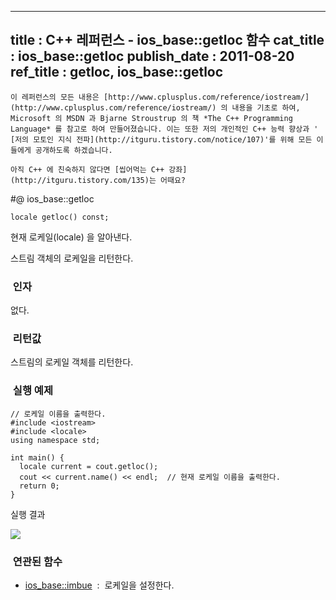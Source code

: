 ----------------
title : C++ 레퍼런스 - ios_base::getloc 함수
cat_title :  ios_base::getloc
publish_date : 2011-08-20
ref_title : getloc, ios_base::getloc
--------------



```warning
이 레퍼런스의 모든 내용은 [http://www.cplusplus.com/reference/iostream/](http://www.cplusplus.com/reference/iostream/) 의 내용을 기초로 하여, Microsoft 의 MSDN 과 Bjarne Stroustrup 의 책 *The C++ Programming Language* 를 참고로 하여 만들어졌습니다. 이는 또한 저의 개인적인 C++ 능력 향상과 ' [저의 모토인 지식 전파](http://itguru.tistory.com/notice/107)'를 위해 모든 이들에게 공개하도록 하겠습니다.
```

```info-text
아직 C++ 에 친숙하지 않다면 [씹어먹는 C++ 강좌](http://itguru.tistory.com/135)는 어때요?
```

#@ ios_base::getloc

```cpp-formatted
locale getloc() const;
```

현재 로케일(locale) 을 알아낸다.

스트림 객체의 로케일을 리턴한다.

###  인자


없다.




###  리턴값


스트림의 로케일 객체를 리턴한다.

###  실행 예제

```cpp-formatted
// 로케일 이름을 출력한다.
#include <iostream>
#include <locale>
using namespace std;

int main() {
  locale current = cout.getloc();
  cout << current.name() << endl;  // 현재 로케일 이름을 출력한다.
  return 0;
}
```


실행 결과

![](http://img1.daumcdn.net/thumb/R1920x0/?fname=http%3A%2F%2Fcfile29.uf.tistory.com%2Fimage%2F161A3C3B4E4E83B81B0A87)



###  연관된 함수

*  [ios_base::imbue](http://itguru.tistory.com/158)  :  로케일을 설정한다.